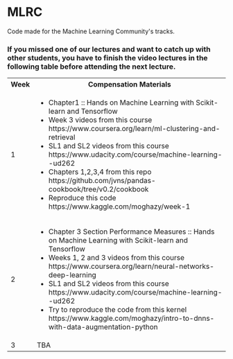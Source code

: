 # MLRC
Code made for the Machine Learning Community's tracks.

### If you missed one of our lectures and want to catch up with other students, you have to finish the video lectures in the following table before attending the next lecture.

<table>
  <tr>
    <th>Week</th>
    <th>Compensation Materials</th>
  </tr>
  <tr>
    <td>1</td>
    <td><ul>
        <li>Chapter1 :: Hands on Machine Learning with Scikit-learn and Tensorflow</li>
        <li>Week 3 videos from this course https://www.coursera.org/learn/ml-clustering-and-retrieval</li>
        <li>SL1 and SL2 videos from this course https://www.udacity.com/course/machine-learning--ud262</li>
        <li>Chapters 1,2,3,4 from this repo https://github.com/jvns/pandas-cookbook/tree/v0.2/cookbook</li>
        <li>Reproduce this code https://www.kaggle.com/moghazy/week-1</li>
        </ul>
    </td>

  </tr>
  <tr>
    <td>2</td>
    <td> <ul>
        <li>Chapter 3 Section Performance Measures :: Hands on Machine Learning with Scikit-learn and Tensorflow</li>
        <li>Weeks 1, 2 and 3 videos from this course https://www.coursera.org/learn/neural-networks-deep-learning</li>
        <li>SL1 and SL2 videos from this course https://www.udacity.com/course/machine-learning--ud262</li>
        <li>Try to reproduce the code from this kernel https://www.kaggle.com/moghazy/intro-to-dnns-with-data-augmentation-python</li>
        </ul>  
   </td>
  </tr>
  <tr>
    <td>3</td>
    <td>TBA</td>
  </tr>
  
</table>
